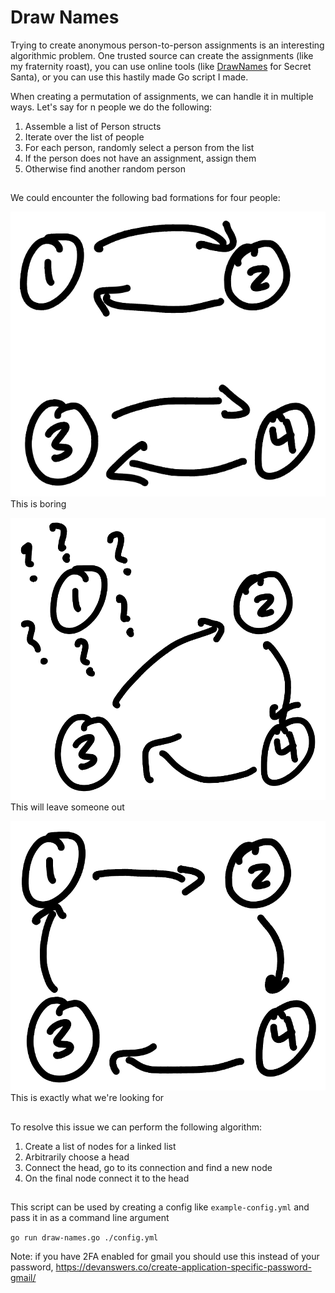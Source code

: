 # Draw Names
Trying to create anonymous person-to-person assignments is an interesting algorithmic problem. One trusted source can create the assignments (like my fraternity roast), you can use online tools (like [DrawNames](drawnames.com) for Secret Santa), or you can use this hastily made Go script I made.

When creating a permutation of assignments, we can handle it in multiple ways. Let's say for n people we do the following:

1. Assemble a list of Person structs
2. Iterate over the list of people
3. For each person, randomly select a person from the list
4. If the person does not have an assignment, assign them
5. Otherwise find another random person
##
We could encounter the following bad formations for four people:

![Boring](./images/boring.jpeg)
This is boring

![Trouble](./images/trouble.jpeg)
This will leave someone out

![Perfect](./images/perfect.jpeg)
This is exactly what we're looking for
##

To resolve this issue we can perform the following algorithm:

1. Create a list of nodes for a linked list
2. Arbitrarily choose a head
3. Connect the head, go to its connection and find a new node
4. On the final node connect it to the head

##

This script can be used by creating a config like `example-config.yml` and pass it in as a command line argument

`go run draw-names.go ./config.yml`

Note: if you have 2FA enabled for gmail you should use this instead of your password, https://devanswers.co/create-application-specific-password-gmail/
